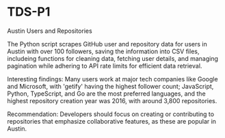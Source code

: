 # TDS-P1
Austin Users and Repositories

The Python script scrapes GitHub user and repository data for users in Austin with over 100 followers, saving the information into CSV files, includeing functions for cleaning data, fetching user details, and managing pagination while adhering to API rate limits for efficient data retrieval.

Interesting findings: Many users work at major tech companies like Google and Microsoft, with 'getify' having the highest follower count; JavaScript, Python, TypeScript, and Go are the most preferred languages, and the highest repository creation year was 2016, with around 3,800 repositories.

Recommendation: Developers should focus on creating or contributing to repositories that emphasize collaborative features, as these are popular in Austin.
